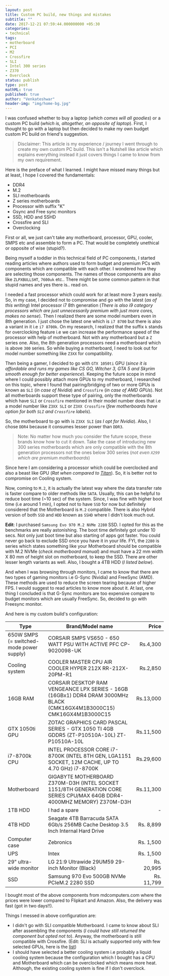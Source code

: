 ```yaml
---
layout: post
title: Custom PC build, new things and mistakes
subtitle: ""
date: 2017-12-21 07:59:44.000000000 +05:30
categories:
- technical
tags:
- motherboard
- PCI
- M2
- Crossfire
- SLI
- Intel 300 series
- Z370
- Overclock
status: publish
type: post
mathML: true
published: true
author: "Venkateshwar"
header-img: "img/home-bg.jpg"
---
```



I was confused whether to buy a laptop (_which comes will all goodies_) or a custom PC build (_which is, altogether, an opposite of laptop_). First, I thought to go with a laptop but then decided to make my own budget custom PC build on friend's suggestion. 

> Disclaimer: This article is my experience / journey I went through to create my own custom PC build. This isn't a Nutshell like article which explains everything instead it just covers things I came to know from my own requirement.

Here is the preface of what I learned. I might have missed many things but at least, I hope I covered the fundamentals:

- DDR4
- M.2
- SLI motherboards
- Z series motherboards
- Processor with suffix "K"
- Gsync and Free sync monitors
- SSD, HDD and SSHD
- Crossfire and SLI
- Overclocking

First or all, we just can't take any motherboard, processor, GPU, cooler, SMPS etc and assemble to form a PC. That would be completely unethical or opposite of wise (stupid?).

Being myself a toddler in this technical field of PC components, I started reading articles where authors used to form budget and premium PCs with components which are compatible with each other. I wondered how they are selecting those components. The names of those components are also like `ZLPXBULLSHT`, `7600uk` etc.. There might be some common pattern in that stupid names and yes there is.. read on.

I needed a fast processor which could work for at least more 3 years easily. So, in my case, I decided not to compromise and go with the latest (_as of this writing_) Intel processor i7 8th generation (_There is also i9 category processors which are just unnecessarily premium with just more cores, makes no sense_). Then I realized there are some model numbers even in 8th generation. I just chose the latest one which is `i7 8700` but there is also a variant in it i.e `i7 8700k`. On my research, I realized that the suffix `k` stands for overclocking feature i.e we can increase the performance speed of the processor with help of motherboard. Not with any motherboard but a `Z` series one. Also, the 8th generation processors need a motherboard which is above `300` series. So while buying a motherboard, I need to look out for model number something like `Z3XX` for compatibility. 

Then being a gamer, I decided to go with `GTX 1050ti` GPU (_since it is affordable and runs my games like CS GO, Witcher 3, GTA 5 and Skyrim smooth enough for better experience_). Keeping the future scope in mind where I could possibly attach more GPUs to my motherboard, I researched on this topic, where I found that pairing/bridging of two or more GPUs is known as `SLI` (_in case of Nvidia_) and `Crossfire` (_in case of AMD GPUs_). Not all motherboards support these type of pairing, only the motherboards which have `SLI` or `Crossfire` mentioned in their model number does that i.e a model number like `Z3XX SLI` or `Z3XX Crossfire` (_few motherboards have option for both `SLI` and `Crossfire` labels_). 

So, the motherboard to go with is `Z3XX SLI` (_as I opt for Nvidia_). Also, I chose `DDR4` because it consumes lesser power than `DDR3`. 

> Note: No matter how much you consider the future scope, these brands know how to cut it down. Take the case of introducing new 300 series motherboards which are only compatible with the 8th generation processors not the ones below 300 series (_not even `X299` which are premium motherboards_)

Since here I am considering a processor which could be overclocked and also a beast like GPU (_Rat when compared to [Titan](https://www.nvidia.com/en-us/titan/titan-v/)_). So, it is better not to compromise on Cooling system. 

Now, coming to `M.2`, it is actually the latest way where the data transfer rate is faster compare to older methods like `SATA`. Usually, this can be helpful to reduce boot time (~10 sec) of the system. Since, I was fine with higher boot time (i.e around 1 min), I opted not to have `SSD` for now but definitely considered that the Motherboard is `M.2` compatible. There is also Hybrid version of both `SSD` and `HDD` known as `SSHD` where I didn't look much out.

**Edit**: I purchased `Samsung Evo 970 M.2 NVMe 2280` SSD. I opted for this as the benchmarks are really astonishing. The boot time definitely got under 10 secs. Not only just boot time but also starting of apps got faster. You could never go back to exclude SSD once you have it in your life. FYI, the `2280` is series which states something like your Motherboard should be compatible with M.2 NVMe (_check motherboard manual_) and must have a 22 mm width X 80 mm of height slot on motherboard, to keep the SSD. There are other lesser length variants as well. Also, I bought a 4TB HDD (_I listed below_).

And when I was browsing through monitors, I came to know that there are two types of gaming monitors i.e G-Sync (Nvidia) and FreeSync (AMD). These methods are used to reduce the screen tearing because of higher FPS. I would suggest to read articles to know more about it. At last, one thing I concluded is that G-Sync monitors are too expensive compare to budget monitors which are usually FreeSync. So, decided to go with Freesync monitor.

And here is my custom build's configuration:

| Type | Brand/Model name | Price |
| ------ | ----- | --------: |
| 650W SMPS  (= switched-mode power supply) | CORSAIR SMPS VS650 - 650 WATT PSU WITH ACTIVE PFC	CP-9020098-UK |	Rs.4,300 |
| Cooling system | COOLER MASTER CPU AIR COOLER HYPER 212X	RR-212X-20PM-R1	|	Rs.2,850 |
| 16GB RAM | CORSAIR DESKTOP RAM VENGEANCE LPX SERIES - 16GB (16GBx1) DDR4 DRAM 3000MHz BLACK (CMK16GX4M1B3000C15)	CMK16GX4M1B3000C15	|	Rs.13,000 |
| GTX 1050ti GPU | ZOTAC GRAPHICS CARD PASCAL SERIES - GTX 1050 TI 4GB GDDR5 (ZT-P10510A-10L)	ZT-P10510A-10L |	Rs.11,500 |
| i7-8700k CPU | INTEL PROCESSOR CORE i7-8700K (INTEL 8TH GEN, LGA1151 SOCKET, 12M CACHE, UP TO 4.70 GHz)	i7-8700K	|	Rs.29,600 |
| Motherboard | GIGABYTE MOTHERBOARD Z370M-D3H (INTEL SOCKET 1151/8TH GENERATION CORE SERIES CPU/MAX 64GB DDR4-4000MHZ MEMORY)	Z370M-D3H	| Rs.11,300 |
| 1TB HDD | I had a spare | - |
| 4TB HDD | Seagate 4TB Barracuda SATA 6Gb/s 256MB Cache Desktop 3.5 Inch Internal Hard Drive | Rs. 8,899 |
| Computer case | Zebronics | Rs. 1,500 |
| UPS | Intex | Rs. 1,500 |
| 29" ultra-wide monitor | LG 21:9 Ultrawide 29UM59 29-inch Monitor (Black) | Rs. 20,995 |
| SSD | Samsung 970 Evo 500GB NVMe PCIeM.2 2280 SSD | Rs. 11,799 |

I bought most of the above components from mdcomputers.com where the prices were lower compared to Flipkart and Amazon. Also, the delivery was fast (got in two days!!).

Things I messed in above configuration are:
- I didn't go with SLI compatible Motherboard. I came to know about SLI after assembling the components (_I could have still returned the component but opted not to_). Anyway, the motherboard is still compatible with Crossfire. (Edit: SLI is actually supported only with few selected GPUs, here is the [list](https://www.geforce.com/hardware/technology/sli/supported-gpus))
- I should have selected a better cooling system i.e probably a liquid cooling system because the configuration which I bought has a CPU and Motherboard which can be overclocked which means more heat. Although, the existing cooling system is fine if I don't overclock.
